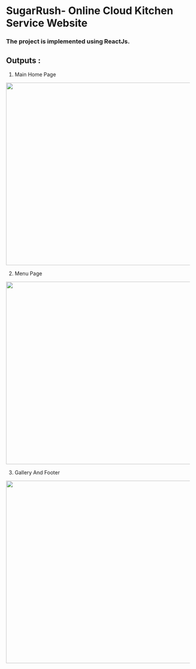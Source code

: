# SugarRush- Online Cloud Kitchen Service Website

### The project is implemented using ReactJs.
## Outputs :
1. Main Home Page
   
<img width="800" height="500" src="https://github.com/PMalvikaReddy/SugarRush--Online-Cloud-Kitchen-Service/assets/116015331/9530e094-8531-4339-87ee-0928cbd8f36c">


2. Menu Page
   
<img width="800" height="500" src="https://github.com/PMalvikaReddy/SugarRush--Online-Cloud-Kitchen-Service/assets/116015331/a8c3a1ca-7c2a-4301-88e3-1c23d048a122">


3. Gallery And Footer
   
<img width="800" height="500" src="https://github.com/PMalvikaReddy/SugarRush--Online-Cloud-Kitchen-Service/assets/116015331/d16a99e8-114c-4cf2-bb14-bb132798155f">
